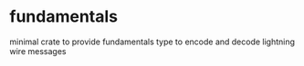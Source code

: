 # fundamentals

minimal crate to provide fundamentals type to encode and decode lightning wire messages
